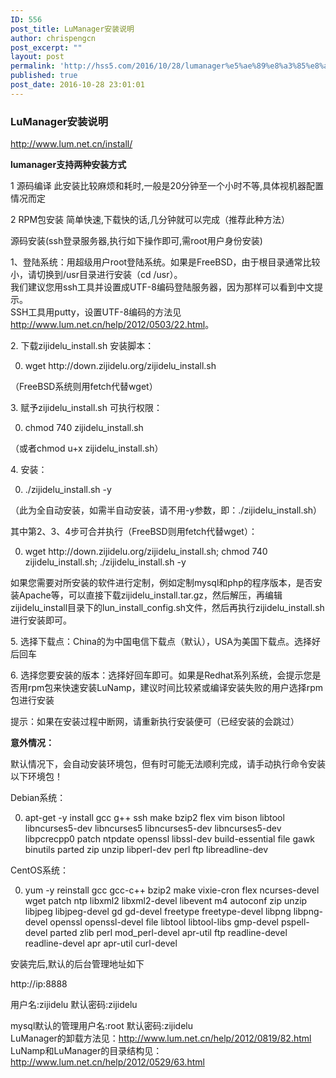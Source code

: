 ```yaml
---
ID: 556
post_title: LuManager安装说明
author: chrispengcn
post_excerpt: ""
layout: post
permalink: 'http://hss5.com/2016/10/28/lumanager%e5%ae%89%e8%a3%85%e8%af%b4%e6%98%8e/'
published: true
post_date: 2016-10-28 23:01:01
---
```

<h3>LuManager安装说明</h3> <p><a title="http://www.lum.net.cn/install/" href="http://www.lum.net.cn/install/">http://www.lum.net.cn/install/</a></p> <p><strong>lumanager支持两种安装方式</strong> <p>1 源码编译 此安装比较麻烦和耗时,一般是20分钟至一个小时不等,具体视机器配置情况而定 <p>2 RPM包安装 简单快速,下载快的话,几分钟就可以完成（推荐此种方法） <p>源码安装(ssh登录服务器,执行如下操作即可,需root用户身份安装) <p>1、登陆系统：用超级用户root登陆系统。如果是FreeBSD，由于根目录通常比较小，请切换到/usr目录进行安装（cd /usr）。<br>我们建议您用ssh工具并设置成UTF-8编码登陆服务器，因为那样可以看到中文提示。<br>SSH工具用putty，设置UTF-8编码的方法见<a href="http://www.lum.net.cn/help/2012/0503/22.html">http://www.lum.net.cn/help/2012/0503/22.html</a>。 <p>2. 下载zijidelu_install.sh 安装脚本： <ol start="0"> <li>wget http://down.zijidelu.org/zijidelu_install.sh&nbsp; </li></ol> <p>（FreeBSD系统则用fetch代替wget）  <p>3. 赋予zijidelu_install.sh 可执行权限： <ol start="0"> <li>chmod 740 zijidelu_install.sh&nbsp; </li></ol> <p>（或者chmod u+x zijidelu_install.sh）  <p>4. 安装： <ol start="0"> <li>./zijidelu_install.sh -y&nbsp; </li></ol> <p>（此为全自动安装，如需半自动安装，请不用-y参数，即：./zijidelu_install.sh）  <p>其中第2、3、4步可合并执行（FreeBSD则用fetch代替wget）： <ol start="0"> <li>wget http://down.zijidelu.org/zijidelu_install.sh; chmod 740 zijidelu_install.sh; ./zijidelu_install.sh -y&nbsp; </li></ol> <p>如果您需要对所安装的软件进行定制，例如定制mysql和php的程序版本，是否安装Apache等，可以直接下载zijidelu_install.tar.gz，然后解压，再编辑zijidelu_install目录下的lun_install_config.sh文件，然后再执行zijidelu_install.sh进行安装即可。 <p>5. 选择下载点：China的为中国电信下载点（默认），USA为美国下载点。选择好后回车 <p>6. 选择您要安装的版本：选择好回车即可。如果是Redhat系列系统，会提示您是否用rpm包来快速安装LuNamp，建议时间比较紧或编译安装失败的用户选择rpm包进行安装 <p>提示：如果在安装过程中断网，请重新执行安装便可（已经安装的会跳过） <p><strong>意外情况：</strong> <p>默认情况下，会自动安装环境包，但有时可能无法顺利完成，请手动执行命令安装以下环境包！ <p>Debian系统： <ol start="0"> <li>apt-get -y install gcc g++ ssh make bzip2 flex vim bison libtool libncurses5-dev libncurses5 libncurses5-dev libncurses5-dev libpcrecpp0 patch ntpdate openssl libssl-dev build-essential file gawk binutils parted zip unzip libperl-dev perl ftp libreadline-dev&nbsp; </li></ol> <p>CentOS系统： <ol start="0"> <li>yum -y reinstall gcc gcc-c++ bzip2 make vixie-cron flex ncurses-devel wget patch ntp libxml2 libxml2-devel libevent m4 autoconf zip unzip libjpeg libjpeg-devel gd gd-devel freetype freetype-devel libpng libpng-devel openssl openssl-devel file libtool libtool-libs gmp-devel pspell-devel parted zlib perl mod_perl-devel apr-util ftp readline-devel readline-devel apr apr-util curl-devel&nbsp; </li></ol> <p>安装完后,默认的后台管理地址如下 <p>http://ip:8888 <p>用户名:zijidelu 默认密码:zijidelu <p>mysql默认的管理用户名:root 默认密码:zijidelu<br>LuManager的卸载方法见：<a href="http://www.lum.net.cn/help/2012/0819/82.html">http://www.lum.net.cn/help/2012/0819/82.html</a><br>LuNamp和LuManager的目录结构见：<a href="http://www.lum.net.cn/help/2012/0529/63.html">http://www.lum.net.cn/help/2012/0529/63.html</a></p>